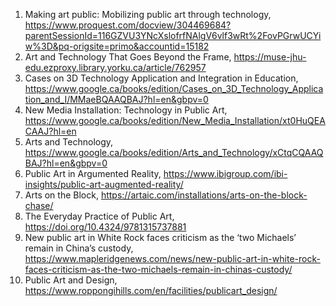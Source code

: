 1. Making art public: Mobilizing public art through technology, https://www.proquest.com/docview/304469684?parentSessionId=116GZVU3YNcXslofrfNAlgV6vlf3wRt%2FovPGrwUCYiw%3D&pq-origsite=primo&accountid=15182
2. Art and Technology That Goes Beyond the Frame, https://muse-jhu-edu.ezproxy.library.yorku.ca/article/762957
3. Cases on 3D Technology Application and Integration in Education, https://www.google.ca/books/edition/Cases_on_3D_Technology_Application_and_I/MMaeBQAAQBAJ?hl=en&gbpv=0
4. New Media Installation: Technology in Public Art, https://www.google.ca/books/edition/New_Media_Installation/xt0HuQEACAAJ?hl=en
5. Arts and Technology, https://www.google.ca/books/edition/Arts_and_Technology/xCtqCQAAQBAJ?hl=en&gbpv=0
6. Public Art in Argumented Reality, https://www.ibigroup.com/ibi-insights/public-art-augmented-reality/
7. Arts on the Block, https://artaic.com/installations/arts-on-the-block-chase/
8. The Everyday Practice of Public Art, https://doi.org/10.4324/9781315737881
9. New public art in White Rock faces criticism as the ‘two Michaels’ remain in China’s custody, https://www.mapleridgenews.com/news/new-public-art-in-white-rock-faces-criticism-as-the-two-michaels-remain-in-chinas-custody/
10. Public Art and Design, https://www.roppongihills.com/en/facilities/publicart_design/
